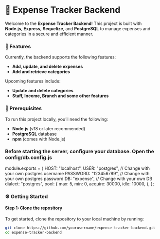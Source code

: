 # 💸 Expense Tracker Backend

Welcome to the **Expense Tracker Backend**! This project is built with **Node.js**, **Express**, **Sequelize**, and **PostgreSQL** to manage expenses and categories in a secure and efficient manner.

### 🚀 Features

Currently, the backend supports the following features:

- **Add, update, and delete expenses**
- **Add and retrieve categories**

Upcoming features include:

- **Update and delete categories**
- **Staff, Income, Branch and some other features**

### 🧰 Prerequisites

To run this project locally, you’ll need the following:

- **Node.js** (v18 or later recommended)
- **PostgreSQL** database
- **npm** (comes with Node.js)
  
### Before starting the server, configure your database. Open the config/db.config.js
module.exports = {
  HOST: "localhost",
  USER: "postgres", // Change with your own postgres username
  PASSWORD: "123456789", // Change with your own postgres password
  DB: "expense", // Change with your own DB
  dialect: "postgres",
  pool: {
    max: 5,
    min: 0,
    acquire: 30000,
    idle: 10000,
  },
};


### ⚙️ Getting Started

#### Step 1: Clone the repository

To get started, clone the repository to your local machine by running:

```bash
git clone https://github.com/yourusername/expense-tracker-backend.git
cd expense-tracker-backend
